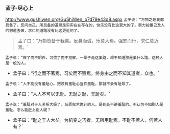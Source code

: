 ### 孟子·尽心上
http://www.gushiwen.org/GuShiWen_b7d79e43d8.aspx
`孟子说：“万物之理我都具备了。反问自己，所具备的道理是实实在在存在的，快乐没有比这更大的了。努力按推己及人的恕道去做，求仁的道路没有比这更近的了。`
>孟子曰：“万物皆备于我矣。反身而诚，乐莫大焉。强恕而行，求仁莫近焉。`

`孟子说：“做了而不明白，习惯了而不觉察，一辈子走这条路，却不知道那是条什么路，这种人是一般的人。`
 * 孟子曰：“行之而不著焉，习矣而不察焉，终身由之而不知其道者，众也。` 

`孟子说：“人不能没有羞耻心。把没有羞耻心当作羞耻，那就不会有耻辱了。`
  * 孟子曰：“人人不可以无耻。无耻之耻，无耻矣。` 

`孟子说：“羞耻对于人关系大极了。玩弄权术诡计的人，是到处不讲羞耻的。不认为不如别人是羞耻，怎么能赶上别人呢？` 
   * 孟子曰：“耻之于人大矣。为机变之巧者，无所用耻焉。不耻不若人，何若人有？`
